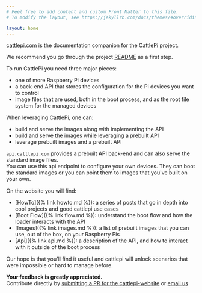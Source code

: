 ```yaml
---
# Feel free to add content and custom Front Matter to this file.
# To modify the layout, see https://jekyllrb.com/docs/themes/#overriding-theme-defaults

layout: home
---
```


[cattlepi.com](https://cattlepi.com) is the documentation companion for the [CattlePi](https://github.com/cattlepi/cattlepi) project.

We recommend you go through the project [README](https://github.com/cattlepi/cattlepi/blob/master/README.md) as a first step. 

To run CattlePi you need three major pieces:
 * one of more Raspberry Pi devices
 * a back-end API that stores the configuration for the Pi devices you want to control
 * image files that are used, both in the boot process, and as the root file system for the managed devices

When leveraging CattlePi, one can:
 * build and serve the images along with implementing the API
 * build and serve the images while leveraging a prebuilt API
 * leverage prebuilt images and a prebuilt API

 `api.cattlepi.com` provides a prebuilt API back-end and can also serve the standard image files.  
 You can use this api endpoint to configure your own devices. They can boot the standard images or you can point them to images that you've built on your own. 
 
 On the website you will find:
  * [HowTo]({% link howto.md %}): a series of posts that go in depth into cool projects and good cattlepi use cases
  * [Boot Flow]({% link flow.md %}): understand the boot flow and how the loader interacts with the API 
  * [Images]({% link images.md %}): a list of prebuilt images that you can use, out of the box, on your Raspberry Pis
  * [Api]({% link api.md %}): a description of the API, and how to interact with it outside of the boot process

Our hope is that you'll find it useful and cattlepi will unlock scenarios that were impossible or hard to manage before.

**Your feedback is greatly appreciated.**  
Contribute directly by [submitting a PR for the cattlepi-website](https://github.com/cattlepi/cattlepi-website) or [email us](mailto:hello@cattlepi.com)